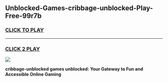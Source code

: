 
## Unblocked-Games-cribbage-unblocked-Play-Free-99r7b
<h3>
<a href="https://premium76.site?title=cribbage-unblocked&ref=18A">CLICK TO PLAY</a></h3>
<hr>

<h3>
<a href="https://premium76.site?title=cribbage-unblocked&ref=18A">CLICK 2 PLAY</a>
  
</h3>

<a href="https://premium76.site?title=cribbage-unblocked&ref=18A"><img src="https://clearcache.store/games.png"></a>


**cribbage-unblocked games unblocked: Your Gateway to Fun and Accessible Online Gaming**
